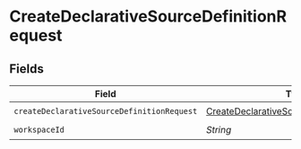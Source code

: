 # CreateDeclarativeSourceDefinitionRequest


## Fields

| Field                                                                                                       | Type                                                                                                        | Required                                                                                                    | Description                                                                                                 |
| ----------------------------------------------------------------------------------------------------------- | ----------------------------------------------------------------------------------------------------------- | ----------------------------------------------------------------------------------------------------------- | ----------------------------------------------------------------------------------------------------------- |
| `createDeclarativeSourceDefinitionRequest`                                                                  | [CreateDeclarativeSourceDefinitionRequest](../../models/shared/CreateDeclarativeSourceDefinitionRequest.md) | :heavy_check_mark:                                                                                          | N/A                                                                                                         |
| `workspaceId`                                                                                               | *String*                                                                                                    | :heavy_check_mark:                                                                                          | N/A                                                                                                         |